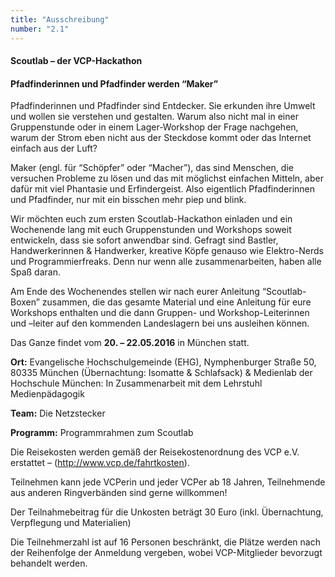 ```yaml
---
title: "Ausschreibung"
number: "2.1"
---
```

#### Scoutlab – der VCP-Hackathon

#### Pfadfinderinnen und Pfadfinder werden “Maker”

Pfadfinderinnen und Pfadfinder sind Entdecker. Sie erkunden ihre Umwelt und wollen sie verstehen und gestalten. Warum also nicht mal in einer Gruppenstunde oder in einem Lager-Workshop der Frage nachgehen, warum der Strom eben nicht aus der Steckdose kommt oder das Internet einfach aus der Luft?

Maker (engl. für “Schöpfer” oder “Macher”), das sind Menschen, die versuchen Probleme zu lösen und das mit möglichst einfachen Mitteln, aber dafür mit viel Phantasie und Erfindergeist. Also eigentlich Pfadfinderinnen und Pfadfinder, nur mit ein bisschen mehr piep und blink.

Wir möchten euch zum ersten Scoutlab-Hackathon einladen und ein Wochenende lang mit euch Gruppenstunden und Workshops soweit entwickeln, dass sie sofort anwendbar sind. Gefragt sind Bastler, Handwerkerinnen & Handwerker, kreative Köpfe genauso wie Elektro-Nerds und Programmierfreaks. Denn nur wenn alle zusammenarbeiten, haben alle Spaß daran.

Am Ende des Wochenendes stellen wir nach eurer Anleitung “Scoutlab-Boxen” zusammen, die das gesamte Material und eine Anleitung für eure Workshops enthalten und die dann Gruppen- und Workshop-Leiterinnen und –leiter auf den kommenden Landeslagern bei uns ausleihen können.

Das Ganze findet vom **20. – 22.05.2016** in München statt.

**Ort:** Evangelische Hochschulgemeinde (EHG), Nymphenburger Straße 50, 80335 München
(Übernachtung: Isomatte & Schlafsack)
& Medienlab der Hochschule München:
In Zusammenarbeit mit dem Lehrstuhl Medienpädagogik

**Team:** Die Netzstecker

**Programm:** Programmrahmen zum Scoutlab

Die Reisekosten werden gemäß der Reisekostenordnung des VCP e.V. erstattet – (http://www.vcp.de/fahrtkosten).

Teilnehmen kann jede VCPerin und jeder VCPer ab 18 Jahren, Teilnehmende aus anderen Ringverbänden sind gerne willkommen!


Der Teilnahmebeitrag für die Unkosten beträgt 30 Euro (inkl. Übernachtung, Verpflegung und Materialien)

Die Teilnehmerzahl ist auf 16 Personen beschränkt, die Plätze werden nach der Reihenfolge der Anmeldung vergeben, wobei VCP-Mitglieder bevorzugt behandelt werden.
